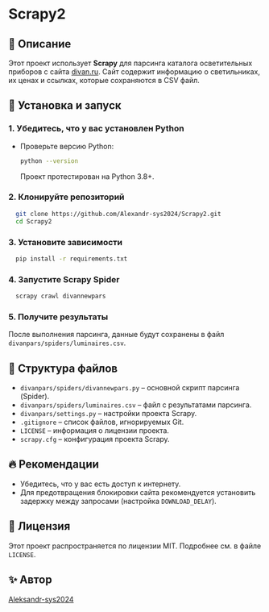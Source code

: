 # Scrapy2

## 📌 Описание
Этот проект использует **Scrapy** для парсинга каталога осветительных приборов с сайта [divan.ru](https://www.divan.ru/category/svet). Сайт содержит информацию о светильниках, их ценах и ссылках, которые сохраняются в CSV файл.

## 🚀 Установка и запуск

### 1. Убедитесь, что у вас установлен Python  
- Проверьте версию Python:
  ```sh
  python --version
  ```
  Проект протестирован на Python 3.8+.

### 2. Клонируйте репозиторий
```sh
  git clone https://github.com/Alexandr-sys2024/Scrapy2.git
  cd Scrapy2
```

### 3. Установите зависимости
```sh
  pip install -r requirements.txt
```

### 4. Запустите Scrapy Spider
```sh
  scrapy crawl divannewpars
```

### 5. Получите результаты
После выполнения парсинга, данные будут сохранены в файл `divanpars/spiders/luminaires.csv`.

## 📂 Структура файлов
- `divanpars/spiders/divannewpars.py` – основной скрипт парсинга (Spider).
- `divanpars/spiders/luminaires.csv` – файл с результатами парсинга.
- `divanpars/settings.py` – настройки проекта Scrapy.
- `.gitignore` – список файлов, игнорируемых Git.
- `LICENSE` – информация о лицензии проекта.
- `scrapy.cfg` – конфигурация проекта Scrapy.

## 🔥 Рекомендации
- Убедитесь, что у вас есть доступ к интернету.
- Для предотвращения блокировки сайта рекомендуется установить задержку между запросами (настройка `DOWNLOAD_DELAY`).

## 📜 Лицензия
Этот проект распространяется по лицензии MIT. Подробнее см. в файле `LICENSE`.

## ✨ Автор
[Aleksandr-sys2024](https://github.com/Alexandr-sys2024)